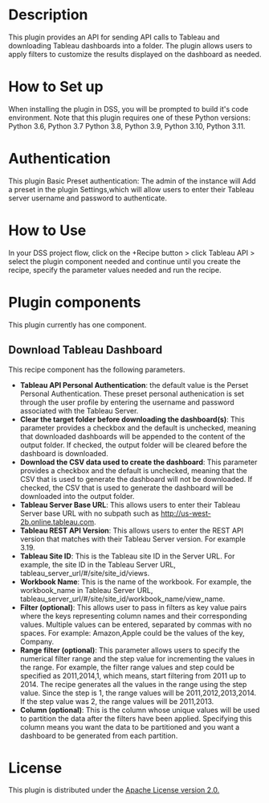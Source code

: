 # Description 
This plugin provides an API for sending API calls to Tableau and downloading Tableau dashboards into a folder. The plugin allows users to apply filters to customize the results displayed on the dashboard as needed. 

# How to Set up
When installing the plugin in DSS, you will be prompted to build it's code environment. Note that this plugin requires one of these Python versions:  Python 3.6, Python 3.7 Python 3.8, Python 3.9, Python 3.10, Python 3.11.

# Authentication
This plugin Basic Preset authentication: 
The admin of the instance will Add a preset in the plugin Settings,which will allow users to enter their Tableau server username and password to authenticate.

# How to Use
In your DSS project flow, click on the +Recipe button > click Tableau API > select the plugin component needed and continue until you create the recipe, specify the parameter values needed and run the recipe. 

# Plugin components
This plugin currently has one component.
## Download Tableau Dashboard 
This recipe component has the following parameters.
- **Tableau API Personal Authentication**: the default value is the Perset Personal Authentication. These preset personal authenication is set through the user profile by entering the username and password associated with the Tableau Server. 
- **Clear the target folder before downloading the dashboard(s)**: This parameter provides a checkbox and the default is unchecked, meaning that downloaded dashboards will be appended to the content of the output folder. If checked, the output folder will be cleared before the dashboard is downloaded.
- **Download the CSV data used to create the dashboard**: This parameter provides a checkbox and the default is unchecked, meaning that the CSV that is used to generate the dashboard will not be downloaded. If checked, the CSV that is used to generate the dashboard will be downloaded into the output folder.
- **Tableau Server Base URL**: This allows users to enter their Tableau Server base URL with no subpath such as http://us-west-2b.online.tableau.com.
- **Tableau REST API Version**: This allows users to enter the REST API version that matches with their Tableau Server version. For example 3.19.
- **Tableau Site ID**: This is the Tableau site ID in the Server URL. For example, the site ID in the Tableau Server URL, tableau_server_url/#/site/site_id/views. 
- **Workbook Name**: This is the name of the workbook. For example, the workbook_name in Tableau Server URL, tableau_server_url/#/site/site_id/workbook_name/view_name.
- **Filter (optional)**: This allows user to pass in filters as key value pairs where the keys representing column names and their corresponding values. Multiple values can be entered, separated by commas with no spaces. For example: Amazon,Apple could be the values of the key, Company. 
- **Range filter (optional)**: This parameter allows users to specify the numerical filter range and the step value for incrementing the values in the range. For example, the filter range values and step could be specified as 2011,2014,1, which means, start filtering from 2011 up to 2014. The recipe generates all the values in the range using the step value. Since the step is 1, the range values will be 2011,2012,2013,2014. If the step value was 2, the range values will be 2011,2013.
- **Column (optional)**: This is the column whose unique values will be used to partition the data after the filters have been applied. Specifying this column means you want the data to be partitioned and you want a dashboard to be generated from each partition.
# License
This plugin is distributed under the [Apache License version 2.0.](https://github.com/nfonsang/tableau-api/blob/main/LICENSE)
